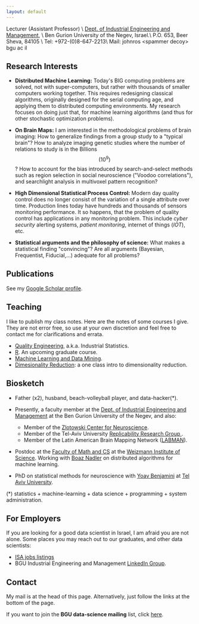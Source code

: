 ```yaml
---
layout: default
---
```


Lecturer (Assistant Professor) \\
[Dept. of Industrial Engineering and Management](http://in.bgu.ac.il/engn/iem/Pages/default.aspx), \\
Ben Gurion University of the Negev, Israel.\\
P.O. 653, Beer Sheva, 84105 \\
Tel: +972-(0)8-647-2213\\
Mail: johnros \<spammer decoy\> bgu ac il







## Research Interests

- __Distributed Machine Learning:__
Today's BIG computing problems are solved, not with super-computers, but rather with thousands of smaller computers working together. 
This requires redesigning classical algorithms, originally designed for the serial computing age, and applying them to distributed computing environments. 
My research focuses on doing just that, for machine learning algorithms (and thus for other stochastic optimization problems).


- __On Brain Maps:__
I am interested in the methodological problems of brain imaging:
How to generalize findings from a group study to a "typical brain"? 
How to analyze imaging genetic studies where the number of relations to study is in the Billions $$(10^9)$$? 
How to account for the bias introduced by search-and-select methods such as region selection in social neuroscience ("Voodoo correlations"), and searchlight analysis in multivoxel pattern recognition?

- __High Dimensional Statistical Process Control:__
Modern day quality control does no longer consist of the variation of a single attribute over time. Production lines today have hundreds and thousands of sensors monitoring performance. 
It so happens, that the problem of quality control has applications in any monitoring problem. 
This include _cyber security_ alerting systems, _patient monitoring_, internet of things (_IOT_), etc.

- __Statistical arguments and the philosophy of science:__
What makes a statistical finding "convincing"? Are all arguments (Bayesian, Frequentist, Fiducial,...) adequate for all problems? 




## Publications
See my [Google Scholar profile](https://scholar.google.co.il/citations?user=0Tl5z3QAAAAJ&hl=en).


## Teaching

I like to publish my class notes. Here are the notes of some courses I give. They are not error free, so use at your own discretion and feel free to contact me for clarifications and errata. 

- [Quality Engineering](https://github.com/johnros/qualityEngineering/blob/master/Class_notes/notes.pdf), a.k.a. Industrial Statistics.
- [R](http://www.john-ros.com/Rcourse/). An upcoming graduate course. 
- [Machine Learning and Data Mining](https://github.com/johnros/Intro2R).
- [Dimesionality Reduction](https://github.com/johnros/dim_reduce): a one class intro to dimensionality reduction. 

## Biosketch

- Father (x2), husband, beach-volleyball player, and data-hacker(*).  

- Presently, a faculty member at the [Dept. of Industrial Engineering and Management](http://in.bgu.ac.il/engn/iem/Pages/default.aspx) at the Ben Gurion University of the Negev, and also:
    - Member of the [Zlotowski Center for Neuroscience](http://in.bgu.ac.il/en/zlotowski/Pages/default.aspx).
    - Member of the Tel-Aviv University [Replicability Research Group ](http://www3.tau.ac.il/replicability/index.php).
    - Member of the Latin American Brain Mapping Network ([LABMAN](http://www.labman.org/)).

- Postdoc at the [Faculty of Math and CS](http://wws.weizmann.ac.il/math/) at the [Weizmann Institute of Science](http://www.weizmann.ac.il/). 
Working with [Boaz Nadler](http://www.wisdom.weizmann.ac.il/~nadler/) on distributed algorithms for machine learning. 

- PhD on statistical methods for neuroscience with [Yoav Benjamini](http://www.math.tau.ac.il/~ybenja/) at [Tel Aviv University](https://english.tau.ac.il/). 

(*) statistics + machine-learning + data science + programming + system administration. 





## For Employers

If you are looking for a good data scientist in Israel, I am afraid you are not alone.
Some places you may reach out to our graduates, and other data scientists:

- [ISA jobs listings](https://groups.google.com/forum/#!forum/isa-jobs)
- BGU Industrial Engineering and Management [LinkedIn Group](https://www.linkedin.com/groups/10320550).




## Contact

My mail is at the head of this page. Alternatively, just follow the links at the bottom of the page.

If you want to join the __BGU data-science mailing__ list, click [here](https://groups.google.com/forum/#!forum/bgu-data-forum).  

